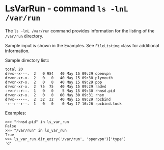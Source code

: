 LsVarRun - command ``ls -lnL /var/run``
=======================================

The ``ls -lnL /var/run`` command provides information for the listing of the
``/var/run`` directory.

Sample input is shown in the Examples. See ``FileListing`` class for
additional information.

Sample directory list::

    total 20
    drwx--x---.  2   0 984   40 May 15 09:29 openvpn
    drwxr-xr-x.  2   0   0   40 May 15 09:30 plymouth
    drwxr-xr-x.  2   0   0   40 May 15 09:29 ppp
    drwxr-xr-x.  2  75  75   40 May 15 09:29 radvd
    -rw-r--r--.  1   0   0    5 May 15 09:30 rhnsd.pid
    drwxr-xr-x.  2   0   0   60 May 30 09:31 rhsm
    drwx------.  2  32  32   40 May 15 09:29 rpcbind
    -r--r--r--.  1   0   0    0 May 17 16:26 rpcbind.lock

Examples:

    >>> "rhnsd.pid" in ls_var_run
    False
    >>> "/var/run" in ls_var_run
    True
    >>> ls_var_run.dir_entry('/var/run', 'openvpn')['type']
    'd'